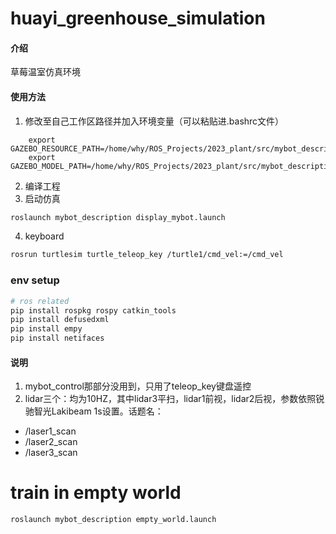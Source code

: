 # huayi_greenhouse_simulation

#### 介绍
草莓温室仿真环境


#### 使用方法

1.  修改至自己工作区路径并加入环境变量（可以粘贴进.bashrc文件）

```
    export GAZEBO_RESOURCE_PATH=/home/why/ROS_Projects/2023_plant/src/mybot_description:$GAZEBO_RESOURCE_PATH
    export GAZEBO_MODEL_PATH=/home/why/ROS_Projects/2023_plant/src/mybot_description/models:$GAZEBO_MODEL_PATH
```

2.  编译工程
3.  启动仿真

```bash
roslaunch mybot_description display_mybot.launch
```

4. keyboard

```bash
rosrun turtlesim turtle_teleop_key /turtle1/cmd_vel:=/cmd_vel
```




### env setup

```bash
# ros related
pip install rospkg rospy catkin_tools
pip install defusedxml
pip install empy
pip install netifaces

```




#### 说明
1. mybot_control那部分没用到，只用了teleop_key键盘遥控
2. lidar三个：均为10HZ，其中lidar3平扫，lidar1前视，lidar2后视，参数依照锐驰智光Lakibeam 1s设置。话题名：
- /laser1_scan
- /laser2_scan
- /laser3_scan






# train in empty world

```bash
roslaunch mybot_description empty_world.launch
```

